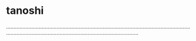 # tanoshi

.....................................................................................................................................................................................................................